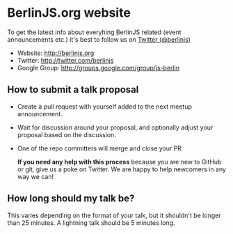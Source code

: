 BerlinJS.org website
====================

To get the latest info about everyhing BerlinJS related (event announcements etc.)
it's best to follow us on [Twitter (@berlinjs)](http://twitter.com/berlinjs)

* Website: http://berlinjs.org
* Twitter: http://twitter.com/berlinjs
* Google Group: http://groups.google.com/group/js-berlin

## How to submit a talk proposal

* Create a pull request with yourself added to the next meetup announcement.
* Wait for discussion around your proposal, and optionally adjust your proposal based on the discussion.
* One of the repo committers will merge and close your PR

    **If you need any help with this process** because you are new to GitHub or git, give us a poke on Twitter. We are happy to help newcomers in any way we can!

## How long should my talk be?

This varies depending on the format of your talk, but it shouldn't be longer than
25 minutes. A lightning talk should be 5 minutes long.
